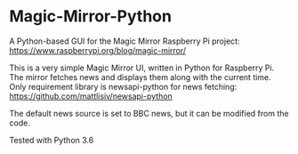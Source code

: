 # Magic-Mirror-Python

A Python-based GUI for the Magic Mirror Raspberry Pi project: https://www.raspberrypi.org/blog/magic-mirror/

This is a very simple Magic Mirror UI, written in Python for Raspberry Pi.
The mirror fetches news and displays them along with the current time.
Only requirement library is newsapi-python for news fetching: https://github.com/mattlisiv/newsapi-python

The default news source is set to BBC news, but it can be modified from the code.

Tested with Python 3.6

